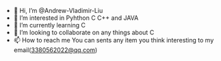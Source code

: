 - 👋 Hi, I’m @Andrew-Vladimir-Liu
- 👀 I’m interested in Pyhthon C C++ and JAVA
- 🌱 I’m currently learning C
- 💞️ I’m looking to collaborate on any things about C
- 📫 How to reach me   You can sents any item you think interesting to my email(3380562022@qq.com)

<!---
Andrew-Vladimir-Liu/Andrew-Vladimir-Liu is a ✨ special ✨ repository because its `README.md` (this file) appears on your GitHub profile.
You can click the Preview link to take a look at your changes.
--->
